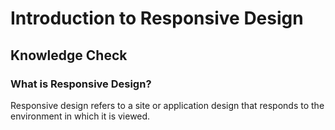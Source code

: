 # Introduction to Responsive Design

## Knowledge Check

### What is Responsive Design?

Responsive design refers to a site or application design that responds to the environment in which it is viewed.